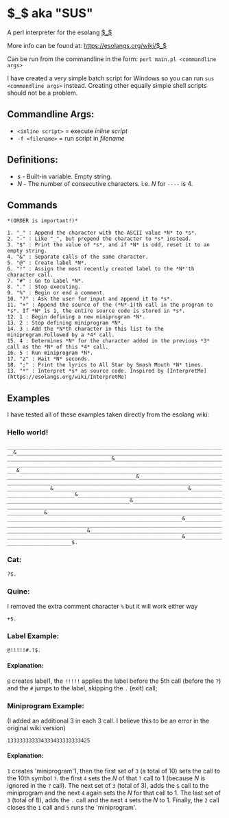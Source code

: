 # $_$ aka "SUS"
A perl interpreter for the esolang [$_$](https://esolangs.org/wiki/$_$)

More info can be found at: https://esolangs.org/wiki/$_$

Can be run from the commandline in the form: `perl main.pl <commandline args>`

I have created a very simple batch script for Windows so you can run `sus <commandline args>` instead.
Creating other equally simple shell scripts should not be a problem.

## Commandline Args:
+ `<inline script>` = execute *inline script*
+ `-f <filename>` = run script in *filename*

## Definitions:
+ *s* - Built-in variable. Empty string.
+ *N* - The number of consecutive characters. i.e. *N* for `----` is 4.

## Commands
    *(ORDER is important!)*

    1. "_" : Append the character with the ASCII value *N* to *s*.
    2. "-" : Like "_", but prepend the character to *s* instead.
    3. "$" : Print the value of *s*, and if *N* is odd, reset it to an empty string.
    4. "&" : Separate calls of the same character.
    5. "@" : Create label *N*.
    6. "!" : Assign the most recently created label to the *N*'th character call.
    7. "#" : Go to Label *N*.
    8. "." : Stop executing.
    9. "%" : Begin or end a comment.
    10. "?" : Ask the user for input and append it to *s*.
    11. "+" : Append the source of the (*N*-1)th call in the program to *s*. If *N* is 1, the entire source code is stored in *s*.
    12. 1 : Begin defining a new miniprogram *N*.
    13. 2 : Stop defining miniprogram *N*.
    14. 3 : Add the *N*th character in this list to the miniprogram.Followed by a *4* call.
    15. 4 : Determines *N* for the character added in the previous *3* call as the *N* of this *4* call.
    16. 5 : Run miniprogram *N*.
    17. "z" : Wait *N* seconds.
    18. ";" : Print the lyrics to All Star by Smash Mouth *N* times.
    13. "*" : Interpret *s* as source code. Inspired by [InterpretMe](https://esolangs.org/wiki/InterpretMe)

## Examples
I have tested all of these examples taken directly from the esolang wiki:

### Hello world!
`________________________________________________________________________&_____________________________________________________________________________________________________&____________________________________________________________________________________________________________&____________________________________________________________________________________________________________&_______________________________________________________________________________________________________________&____________________________________________&________________________________&_______________________________________________________________________________________&_______________________________________________________________________________________________________________&__________________________________________________________________________________________________________________&____________________________________________________________________________________________________________&____________________________________________________________________________________________________&_________________________________$.`

### Cat:
`?$.`

### Quine:
I removed the extra comment character `%` but it will work either way

`+$.`

### Label Example:
`@!!!!!#.?$.`
#### Explanation:
`@` creates label1, the `!!!!!` applies the label before the 5th call (before the `?`) and the `#` 
jumps to the label, skipping the `.` (exit) call; 

### Miniprogram Example:
(I added an additional 3 in each 3 call. I believe this to be an error in the original wiki version)

`133333333334333433333333425`
#### Explanation:
`1` creates 'miniprogram'1, then the first set of `3` (a total of 10) sets the call to the 10th symbol `?`.
the first `4` sets the *N* of that `?` call to 1 (because *N* is ignored in the `?` call).
The next set of `3` (total of 3), adds the `$` call to the miniprogram and the next `4` again sets the *N*
for that call to 1.
The last set of `3` (total of 8), adds the `.` call and the next `4` sets the *N* to 1.
Finally, the `2` call closes the `1` call and `5` runs the 'miniprogram'.

